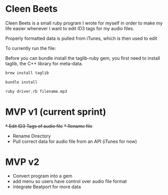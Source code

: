 # Cleen Beets

Cleen Beets is a small ruby program I wrote for myself in order to make my life easier whenever I want to edit ID3 tags for my audio files.

Properly formatted data is pulled from iTunes, which is then used to edit

To currently run the file:

Before you can bundle install the taglib-ruby gem, you first need to install taglib, the C++ library for meta-data.

```bash
brew install taglib
```

```bash
bundle install
```

```bash
ruby driver.rb filename.mp3
````

# MVP v1 (current sprint)
~~* Edit ID3 Tags of audio file~~
~~* Rename file~~
* Rename Directory
* Pull correct data for audio file from an API (iTunes for now)

# MVP v2
* Convert program into a gem
* add menu so users have control over audio file format
* integrate Beatport for more data


